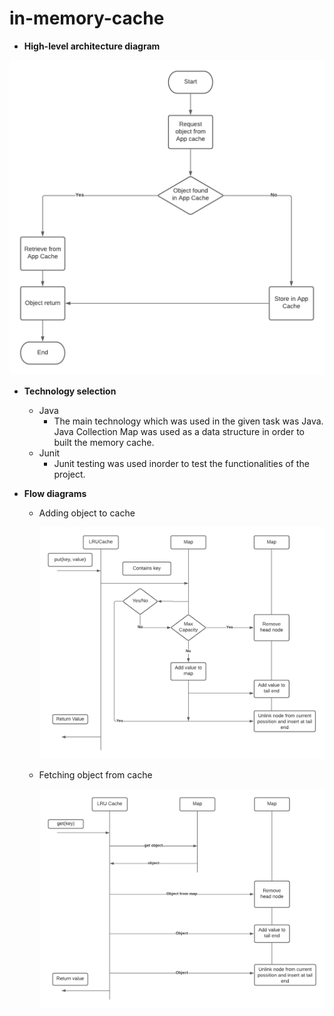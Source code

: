 # in-memory-cache

- **High-level architecture diagram** 

![alt text](https://github.com/Randika-Isuru/in-memory-cache/blob/master/images/Application%20Cache%20Architecture%20Diagram.png)

- **Technology selection**
	- Java
		- The main technology which was used in the given task was Java. Java Collection Map was used as a data structure in order to built the memory cache.
	- Junit
		- Junit testing was used inorder to test the functionalities of the project. 

- **Flow diagrams**

	- Adding object to cache
		
		![alt text](https://github.com/Randika-Isuru/in-memory-cache/blob/master/images/Adding%20object%20to%20cache%20flow%20diagram.png)
		
	- Fetching object from cache
	
		![alt text](https://github.com/Randika-Isuru/in-memory-cache/blob/master/images/Fetching%20object%20from%20cache%20%20flow%20diagram.png)
